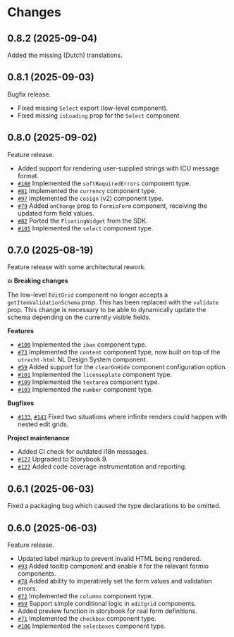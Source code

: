 # Changes

## 0.8.2 (2025-09-04)

Added the missing (Dutch) translations.

## 0.8.1 (2025-09-03)

Bugfix release.

- Fixed missing `Select` export (low-level component).
- Fixed missing `isLoading` prop for the `Select` component.

## 0.8.0 (2025-09-02)

Feature release.

- Added support for rendering user-supplied strings with ICU message format.
- [`#108`][#108] Implemented the `softRequiredErrors` component type.
- [`#81`][#81] Implemented the `currency` component type.
- [`#97`][#97] Implemented the `cosign` (v2) component type.
- [`#79`][#79] Added `onChange` prop to `FormioForm` component, receiving the updated form field
  values.
- [`#82`][#82] Ported the `FloatingWidget` from the SDK.
- [`#105`][#105] Implemented the `select` component type.

[#108]: https://github.com/open-formulieren/formio-renderer/issues/108
[#81]: https://github.com/open-formulieren/formio-renderer/issues/81
[#97]: https://github.com/open-formulieren/formio-renderer/issues/97
[#79]: https://github.com/open-formulieren/formio-renderer/issues/79
[#82]: https://github.com/open-formulieren/formio-renderer/issues/82
[#105]: https://github.com/open-formulieren/formio-renderer/issues/105

## 0.7.0 (2025-08-19)

Feature release with some architectural rework.

**💥 Breaking changes**

The low-level `EditGrid` component no longer accepts a `getItemValidationSchema` prop. This has been
replaced with the `validate` prop. This change is necessary to be able to dynamically update the
schema depending on the currently visible fields.

**Features**

- [`#100`][#100] Implemented the `iban` component type.
- [`#73`][#73] Implemented the `content` component type, now built on top of the `utrecht-html` NL
  Design System component.
- [`#59`][#59] Added support for the `clearOnHide` component configuration option.
- [`#101`][#101] Implemented the `licenseplate` component type.
- [`#109`][#109] Implemented the `textarea` component type.
- [`#103`][#103] Implemented the `number` component type.

**Bugfixes**

- [`#133`][#133], [`#141`][#141] Fixed two situations where infinite renders could happen with
  nested edit grids.

**Project maintenance**

- Added CI check for outdated i18n messages.
- [`#127`][#127] Upgraded to Storybook 9.
- [`#127`][#127] Added code coverage instrumentation and reporting.

[#100]: https://github.com/open-formulieren/formio-renderer/issues/100
[#73]: https://github.com/open-formulieren/formio-renderer/issues/73
[#59]: https://github.com/open-formulieren/formio-renderer/issues/100
[#101]: https://github.com/open-formulieren/formio-renderer/issues/101
[#133]: https://github.com/open-formulieren/formio-renderer/issues/133
[#109]: https://github.com/open-formulieren/formio-renderer/issues/109
[#127]: https://github.com/open-formulieren/formio-renderer/issues/127
[#141]: https://github.com/open-formulieren/formio-renderer/issues/141
[#103]: https://github.com/open-formulieren/formio-renderer/issues/103

## 0.6.1 (2025-06-03)

Fixed a packaging bug which caused the type declarations to be omitted.

## 0.6.0 (2025-06-03)

Feature release.

- Updated label markup to prevent invalid HTML being rendered.
- [`#93`][#93] Added tooltip component and enable it for the relevant formio components.
- [`#78`][#78] Added ability to imperatively set the form values and validation errors.
- [`#72`][#72] Implemented the `columns` component type.
- [`#59`][#59] Support simple conditional logic in `editgrid` components.
- Added preview function in storybook for real form definitions.
- [`#71`][#71] Implemented the `checkbox` component type.
- [`#106`][#106] Implemented the `selecboxes` component type.

[#93]: https://github.com/open-formulieren/formio-renderer/issues/93
[#78]: https://github.com/open-formulieren/formio-renderer/issues/78
[#72]: https://github.com/open-formulieren/formio-renderer/issues/72
[#59]: https://github.com/open-formulieren/formio-renderer/issues/59
[#71]: https://github.com/open-formulieren/formio-renderer/issues/71
[#106]: https://github.com/open-formulieren/formio-renderer/issues/106
